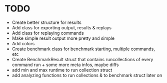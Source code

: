 # TODO

- Create better structure for results
- Add class for exporting output, results & replays
- Add class for replaying commands
- Make simple result output more pretty and simple
- Add colors
- Create benchmark class for benchmark starting, multiple commands, etc
- Create BenchmarkResult struct that contains runcollections of every command run + some more meta infos, maybe diffs
- add min and max runtime to run collection struct
- add analyzing functions to run collections & to benchmark struct later on